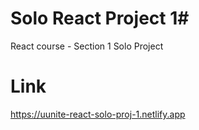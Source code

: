 # Solo React Project 1#
React course - Section 1 Solo Project
# Link
https://uunite-react-solo-proj-1.netlify.app
